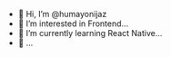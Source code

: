 - 👋 Hi, I’m @humayonijaz
- 👀 I’m interested in Frontend...
- 🌱 I’m currently learning React Native...
- 💞️ ...


<!---
humayongujjar/humayongujjar is a ✨ special ✨ repository because its `README.md` (this file) appears on your GitHub profile.
You can click the Preview link to take a look at your changes.
--->
